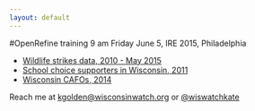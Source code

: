 ```yaml
---
layout: default
---
```


#OpenRefine training
9 am Friday June 5, IRE 2015, Philadelphia

* [Wildlife strikes data, 2010 - May 2015](http://kategolden.org/refine/Strike_reports_2010-053015.csv)
* [School choice supporters in Wisconsin, 2011](http://kategolden.org/refine/school-choice-contributions-WI-2011-sample.csv)
* [Wisconsin CAFOs, 2014](http://kategolden.org/refine/CAFO-sample-data.csv)

Reach me at [kgolden@wisconsinwatch.org](mailto:kgolden@wisconsinwatch.org) or [@wiswatchkate](http://twitter.com/wiswatchkate)

